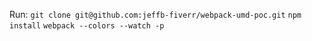 Run:
`git clone git@github.com:jeffb-fiverr/webpack-umd-poc.git`
`npm install`
`webpack --colors --watch -p`
